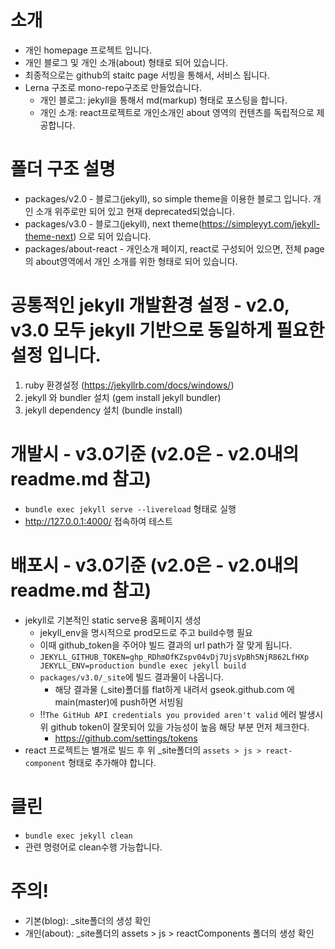 # 소개
- 개인 homepage 프로젝트 입니다.
- 개인 블로그 및 개인 소개(about) 형태로 되어 있습니다.
- 최종적으로는 github의 staitc page 서빙을 통해서, 서비스 됩니다.
- Lerna 구조로 mono-repo구조로 만들었습니다.
  - 개인 블로그: jekyll을 통해서 md(markup) 형태로 포스팅을 합니다.
  - 개인 소개: react프로젝트로 개인소개인 about 영역의 컨텐츠를 독립적으로 제공합니다.


# 폴더 구조 설명
- packages/v2.0 - 블로그(jekyll), so simple theme을 이용한 블로그 입니다. 개인 소개 위주로만 되어 있고 현재 deprecated되었습니다.
- packages/v3.0 - 블로그(jekyll), next theme(https://simpleyyt.com/jekyll-theme-next) 으로 되어 있습니다.
- packages/about-react - 개인소개 페이지, react로 구성되어 있으면, 전체 page의 about영역에서 개인 소개를 위한 형태로 되어 있습니다.


# 공통적인 jekyll 개발환경 설정 - v2.0, v3.0 모두 jekyll 기반으로 동일하게 필요한 설정 입니다.
1. ruby 환경설정 (https://jekyllrb.com/docs/windows/)
2. jekyll 와 bundler 설치 (gem install jekyll bundler)
3. jekyll dependency 설치 (bundle install)


# 개발시 - v3.0기준 (v2.0은 - v2.0내의 readme.md 참고)
- ```bundle exec jekyll serve --livereload``` 형태로 실행
- http://127.0.0.1:4000/  접속하여 테스트

# 배포시 - v3.0기준 (v2.0은 - v2.0내의 readme.md 참고)
- jekyll로 기본적인 static serve용 홈페이지 생성
  - jekyll_env을 명시적으로 prod모드로 주고 build수행 필요
  - 이때 github_token을 주어야 빌드 결과의 url path가 잘 맞게 됩니다.
  - ```JEKYLL_GITHUB_TOKEN=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 JEKYLL_ENV=production bundle exec jekyll build```
  - ```packages/v3.0/_site```에 빌드 결과물이 나옵니다.
    - 해당 결과물 (_site)폴더를 flat하게 내려서 gseok.github.com 에 main(master)에 push하면 서빙됨
  - !!```The GitHub API credentials you provided aren't valid``` 에러 발생시 위 github token이 잘못되어 있을 가능성이 높음 해당 부분 먼저 체크한다.
    - https://github.com/settings/tokens
- react 프로젝트는 별개로 빌드 후 위 _site폴더의 ```assets > js > react-component``` 형태로 추가해야 합니다.

# 클린
- ```bundle exec jekyll clean```
- 관련 명령어로 clean수행 가능합니다.


# 주의!
- 기본(blog): _site폴더의 생성 확인
- 개인(about): _site폴더의 assets > js > reactComponents 폴더의 생성 확인
